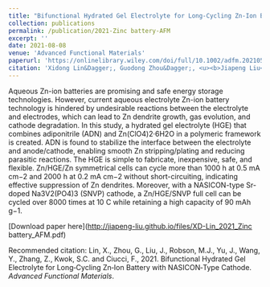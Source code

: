 ```yaml
---
title: "Bifunctional Hydrated Gel Electrolyte for Long‐Cycling Zn‐Ion Battery with NASICON‐Type Cathode"
collection: publications
permalink: /publication/2021-Zinc battery-AFM
excerpt: ''
date: 2021-08-08
venue: 'Advanced Functional Materials'
paperurl: 'https://onlinelibrary.wiley.com/doi/full/10.1002/adfm.202105717'
citation: 'Xidong Lin&Dagger;, Guodong Zhou&Dagger;, <u><b>Jiapeng Liu</b></u>&Dagger;, Matthew J Robson, Jing Yu, Yuhao Wang, Zhiqi Zhang, Stephen CT Kwok, and Francesco Ciucci*. (2021). &quot;Bifunctional Hydrated Gel Electrolyte for Long‐Cycling Zn‐Ion Battery with NASICON‐Type Cathode.&quot; <i><b>Advanced Functional Materials</b></i>.'
---
```

Aqueous Zn-ion batteries are promising and safe energy storage technologies. However, current aqueous electrolyte Zn-ion battery technology is hindered by undesirable reactions between the electrolyte and electrodes, which can lead to Zn dendrite growth, gas evolution, and cathode degradation. In this study, a hydrated gel electrolyte (HGE) that combines adiponitrile (ADN) and Zn(ClO4)2·6H2O in a polymeric framework is created. ADN is found to stabilize the interface between the electrolyte and anode/cathode, enabling smooth Zn stripping/plating and reducing parasitic reactions. The HGE is simple to fabricate, inexpensive, safe, and flexible. Zn/HGE/Zn symmetrical cells can cycle more than 1000 h at 0.5 mA cm−2 and 2000 h at 0.2 mA cm−2 without short-circuiting, indicating effective suppression of Zn dendrites. Moreover, with a NASICON-type Sr-doped Na3V2(PO4)3 (SNVP) cathode, a Zn/HGE/SNVP full cell can be cycled over 8000 times at 10 C while retaining a high capacity of 90 mAh g−1.

[Download paper here](http://jiapeng-liu.github.io/files/XD-Lin_2021_Zinc battery_AFM.pdf)

Recommended citation: Lin, X., Zhou, G., Liu, J., Robson, M.J., Yu, J., Wang, Y., Zhang, Z., Kwok, S.C. and Ciucci, F., 2021. Bifunctional Hydrated Gel Electrolyte for Long‐Cycling Zn‐Ion Battery with NASICON‐Type Cathode. <i>Advanced Functional Materials</i>.
